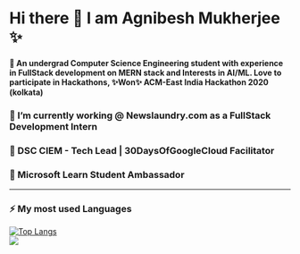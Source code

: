 # Hi there 👋 I am Agnibesh Mukherjee ✨
#### 💬 An undergrad Computer Science Engineering student with experience in FullStack development on MERN stack and Interests in AI/ML. Love to participate in Hackathons, ✨Won✨ ACM-East India Hackathon 2020 (kolkata)

###  🔭 I’m currently working @ Newslaundry.com as a FullStack Development Intern
###  🔭 DSC CIEM - Tech Lead | 30DaysOfGoogleCloud Facilitator 
###  🔭 Microsoft Learn Student Ambassador
---
<!--### 🌱 Github Stats
![github stats](https://github-readme-stats.vercel.app/api?username=MightyPhoenix&count_private=true&show_icons=true&bg_color=315,48c6ef,6f86d6&title_color=ffffff&text_color=ffffff&icon_color=ee609c)-->
### ⚡ My most used Languages 
<!--![github stats](https://github-readme-stats.vercel.app/api?username=MightyPhoenix&show_icons=true&theme=radical)-->
[![Top Langs](https://github-readme-stats.vercel.app/api/top-langs/?username=MightyPhoenix&layout=compact)](https://github.com/MightyPhoenix)
<br/>
![](https://komarev.com/ghpvc/?username=MightyPhoenix)

